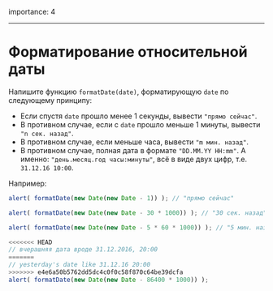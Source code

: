 importance: 4

---

# Форматирование относительной даты

Напишите функцию `formatDate(date)`, форматирующую `date` по следующему принципу:

- Если спустя `date` прошло менее 1 секунды, вывести `"прямо сейчас"`.
- В противном случае, если с `date` прошло меньше 1 минуты, вывести `"n сек. назад"`.
- В противном случае, если меньше часа, вывести `"m мин. назад"`.
- В противном случае, полная дата в формате `"DD.MM.YY HH:mm"`. А именно: `"день.месяц.год часы:минуты"`, всё в виде двух цифр, т.е. `31.12.16 10:00`.

Например:

```js
alert( formatDate(new Date(new Date - 1)) ); // "прямо сейчас"

alert( formatDate(new Date(new Date - 30 * 1000)) ); // "30 сек. назад"

alert( formatDate(new Date(new Date - 5 * 60 * 1000)) ); // "5 мин. назад"

<<<<<<< HEAD
// вчерашняя дата вроде 31.12.2016, 20:00
=======
// yesterday's date like 31.12.16 20:00
>>>>>>> e4e6a50b5762dd5dc4c0f0c58f870c64be39dcfa
alert( formatDate(new Date(new Date - 86400 * 1000)) );
```

